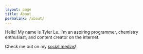 ```yaml
---
layout: page
title: About
permalink: /about/
---
```


Hello! My name is Tyler Le. I'm an aspiring programmer, chemistry enthusiast, and content creator on the internet.

Check me out on my [social medias](https://www.instagram.com/tillerlis/)!
